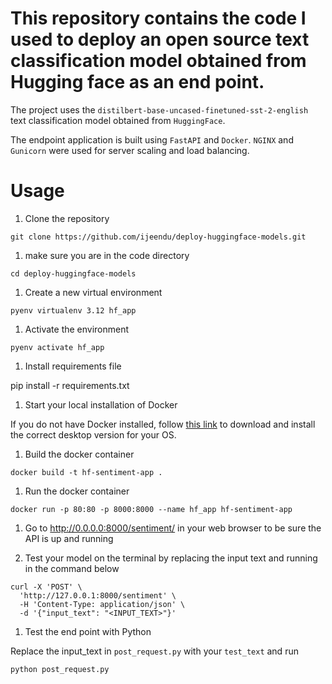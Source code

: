 # This repository contains the code I used to deploy an open source text classification model obtained from Hugging face as an end point.

The project uses the `distilbert-base-uncased-finetuned-sst-2-english`  text classification model obtained from `HuggingFace`. 

The endpoint application is built using `FastAPI` and `Docker`. `NGINX` and `Gunicorn` were used for server scaling and load balancing.




# Usage

1. Clone the repository

```
git clone https://github.com/ijeendu/deploy-huggingface-models.git
```

1. make sure you are in the code directory
``` 
cd deploy-huggingface-models
```


1. Create a new virtual environment
```
pyenv virtualenv 3.12 hf_app
```


1. Activate the environment
```
pyenv activate hf_app
```


1. Install requirements file

pip install -r requirements.txt


1. Start your local installation of Docker

If you do not have Docker installed, follow [this link](https://docs.docker.com/desktop/) to download and install the correct desktop version for your OS.


1. Build the docker container
```
docker build -t hf-sentiment-app .
```

1. Run the docker container
```
docker run -p 80:80 -p 8000:8000 --name hf_app hf-sentiment-app
```

1. Go to http://0.0.0.0:8000/sentiment/ in your web browser to be sure the API is up and running


1. Test your model on the terminal by replacing the input text and running in the command below

```
curl -X 'POST' \                              
  'http://127.0.0.1:8000/sentiment' \
  -H 'Content-Type: application/json' \
  -d '{"input_text": "<INPUT_TEXT>"}'
```


1. Test the end point with Python

Replace the input_text in `post_request.py` with your `test_text` and run 

```
python post_request.py
```



